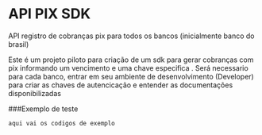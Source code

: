 # API PIX SDK
API registro de cobranças pix para todos os bancos (inicialmente banco do brasil)

Este é um projeto piloto para criação de um sdk para gerar cobranças com pix informando um vencimento e uma chave especifica .
Será necessario para cada banco, entrar em seu ambiente de desenvolvimento (Developer) para criar as chaves de autencicação e entender as documentações disponibilizadas

 ###Exemplo de teste
```PHP
aqui vai os codigos de exemplo

```